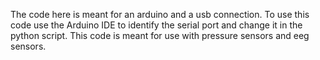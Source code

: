 The code here is meant for an arduino and a usb connection.
To use this code use the Arduino IDE to identify the serial port
and change it in the python script. This code is meant for use with
pressure sensors and eeg sensors.
